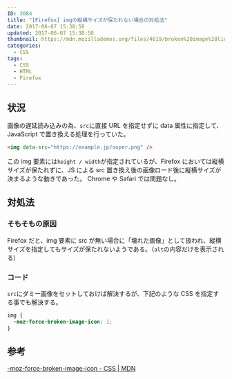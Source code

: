 ```yaml
---
ID: 3084
title: "[Firefox] imgの縦横サイズが保たれない場合の対処法"
date: 2017-06-07 15:38:58
updated: 2017-06-07 15:38:58
thumbnail: https://mdn.mozillademos.org/files/4619/broken%20image%20link.png
categories:
  - CSS
tags:
  - CSS
  - HTML
  - Firefox
---
```


## 状況

画像の遅延読み込みの為、`src`に直接 URL を指定せずに data 属性に指定して、JavaScript で置き換える処理を行っていた。

```html
<img data-src="https://example.jp/super.png" />
```

この img 要素には`height / width`が指定されているが、Firefox においては縦横サイズが保たれずに、JS による src 置き換え後の画像ロード後に縦横サイズが決まるような動きであった。
Chrome や Safari では問題なし。

## 対処法

### そもそもの原因

Firefox だと、img 要素に src が無い場合に「壊れた画像」として扱われ、縦横サイズを指定してもサイズが保たれないようである。（`alt`の内容だけを表示される）

### コード

`src`にダミー画像をセットしておけば解決するが、下記のような CSS を指定する事でも解決する。

```css
img {
  -moz-force-broken-image-icon: 1;
}
```

## 参考

[-moz-force-broken-image-icon - CSS | MDN](https://developer.mozilla.org/ja/docs/Web/CSS/-moz-force-broken-image-icon)
